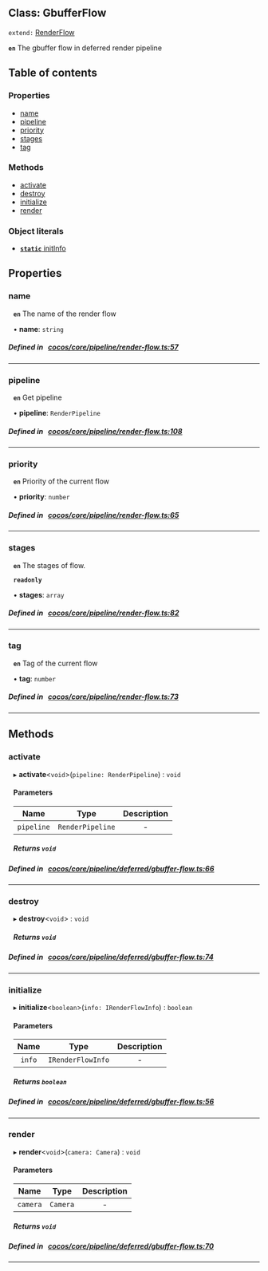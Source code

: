 
## Class: GbufferFlow


`extend:`
[RenderFlow](docs/en/pipeline/Class/RenderFlow.md)










**`en`** The gbuffer flow in deferred render pipeline


<div class="table-of-content">
<h2>Table of contents</h2>


### Properties

- [ name](#name)
- [ pipeline](#pipeline)
- [ priority](#priority)
- [ stages](#stages)
- [ tag](#tag)

### Methods

- [ activate](#activate)
- [ destroy](#destroy)
- [ initialize](#initialize)
- [ render](#render)

### Object literals

- [ **`static`**  initInfo](#initInfo)
</div>

## Properties


### name
<div style="margin-left: 10px;">



**`en`** The name of the render flow




•  **name**:
 ``string`` 
</div>

##### Defined in &nbsp;   [cocos/core/pipeline/render-flow.ts:57](https://github.com/cocos-creator/engine/blob/c7bf6b8a9/cocos/core/pipeline/render-flow.ts#L57)&nbsp;


___


### pipeline
<div style="margin-left: 10px;">



**`en`** Get pipeline




•  **pipeline**:
 ``RenderPipeline`` 
</div>

##### Defined in &nbsp;   [cocos/core/pipeline/render-flow.ts:108](https://github.com/cocos-creator/engine/blob/c7bf6b8a9/cocos/core/pipeline/render-flow.ts#L108)&nbsp;


___


### priority
<div style="margin-left: 10px;">



**`en`** Priority of the current flow




•  **priority**:
 ``number`` 
</div>

##### Defined in &nbsp;   [cocos/core/pipeline/render-flow.ts:65](https://github.com/cocos-creator/engine/blob/c7bf6b8a9/cocos/core/pipeline/render-flow.ts#L65)&nbsp;


___


### stages
<div style="margin-left: 10px;">



**`en`** The stages of flow.



**`readonly`** 





•  **stages**:
 ``array`` 
</div>

##### Defined in &nbsp;   [cocos/core/pipeline/render-flow.ts:82](https://github.com/cocos-creator/engine/blob/c7bf6b8a9/cocos/core/pipeline/render-flow.ts#L82)&nbsp;


___


### tag
<div style="margin-left: 10px;">



**`en`** Tag of the current flow




•  **tag**:
 ``number`` 
</div>

##### Defined in &nbsp;   [cocos/core/pipeline/render-flow.ts:73](https://github.com/cocos-creator/engine/blob/c7bf6b8a9/cocos/core/pipeline/render-flow.ts#L73)&nbsp;


___

<!---->
## Methods

### activate

<div style="margin-left: 10px;">

▸   **activate**<`void`\>(`pipeline: RenderPipeline`) : `void`



#### Parameters

| Name | Type | Description |
| :------: | :------: | :------: |
| `pipeline` | `RenderPipeline` | - |


##### Returns `void`
</div>

##### Defined in &nbsp;   [cocos/core/pipeline/deferred/gbuffer-flow.ts:66](https://github.com/cocos-creator/engine/blob/c7bf6b8a9/cocos/core/pipeline/deferred/gbuffer-flow.ts#L66)&nbsp;
___
### destroy

<div style="margin-left: 10px;">

▸   **destroy**<`void`\> : `void`




##### Returns `void`
</div>

##### Defined in &nbsp;   [cocos/core/pipeline/deferred/gbuffer-flow.ts:74](https://github.com/cocos-creator/engine/blob/c7bf6b8a9/cocos/core/pipeline/deferred/gbuffer-flow.ts#L74)&nbsp;
___
### initialize

<div style="margin-left: 10px;">

▸   **initialize**<`boolean`\>(`info: IRenderFlowInfo`) : `boolean`



#### Parameters

| Name | Type | Description |
| :------: | :------: | :------: |
| `info` | `IRenderFlowInfo` | - |


##### Returns `boolean`
</div>

##### Defined in &nbsp;   [cocos/core/pipeline/deferred/gbuffer-flow.ts:56](https://github.com/cocos-creator/engine/blob/c7bf6b8a9/cocos/core/pipeline/deferred/gbuffer-flow.ts#L56)&nbsp;
___
### render

<div style="margin-left: 10px;">

▸   **render**<`void`\>(`camera: Camera`) : `void`



#### Parameters

| Name | Type | Description |
| :------: | :------: | :------: |
| `camera` | `Camera` | - |


##### Returns `void`
</div>

##### Defined in &nbsp;   [cocos/core/pipeline/deferred/gbuffer-flow.ts:70](https://github.com/cocos-creator/engine/blob/c7bf6b8a9/cocos/core/pipeline/deferred/gbuffer-flow.ts#L70)&nbsp;
___
<!---->
<!---->



